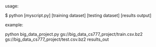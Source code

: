 usage:

$ python [myscript.py] [training dataset] [testing dataset] [results output]

example: 

python big_data_project.py gs://big_data_cs777_project/train.csv.bz2 gs://big_data_cs777_project/test.csv.bz2 results_out
